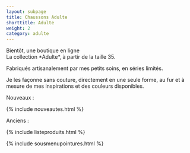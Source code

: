 ```yaml
---
layout: subpage
title: Chaussons Adulte
shorttitle: Adulte
weight: 2
category: adulte
---
```


<div class="centered">Bientôt, une boutique en ligne</div>
La collection *Adulte*, à partir de la taille 35. 

Fabriqués artisanalement par mes petits soins, en séries limités.

Je les façonne sans couture, directement en une seule forme, au fur et à mesure de mes inspirations et des couleurs disponibles.

Nouveaux :

{% include nouveautes.html %}

Anciens :

{% include listeproduits.html %}

{% include sousmenupointures.html %}
